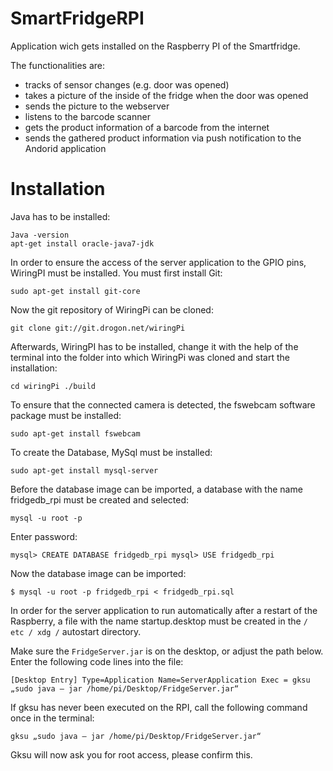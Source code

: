# SmartFridgeRPI

Application wich gets installed on the Raspberry PI of the Smartfridge.

The functionalities are:
- tracks of sensor changes (e.g. door was opened)
- takes a picture of the inside of the fridge when the door was opened
- sends the picture to the webserver
- listens to the barcode scanner
- gets the product information of a barcode from the internet
- sends the gathered product information via push notification to the Andorid application

# Installation

Java has to be installed:

    Java -version
    apt-get install oracle-java7-jdk


In order to ensure the access of the server application to the GPIO pins, WiringPI must be installed. You must first install Git: 

    sudo apt-get install git-core

Now the git repository of WiringPi can be cloned: 

    git clone git://git.drogon.net/wiringPi

Afterwards, WiringPI has to be installed, change it with the help of the terminal into the folder into which WiringPi was cloned and start the installation: 

    cd wiringPi ./build

To ensure that the connected camera is detected, the fswebcam software package must be installed: 

    sudo apt-get install fswebcam

To create the Database, MySql must be installed: 

    sudo apt-get install mysql-server

Before the database image can be imported, a database with the name fridgedb_rpi must be created and selected: 

    mysql -u root -p 
Enter password: 

    mysql> CREATE DATABASE fridgedb_rpi mysql> USE fridgedb_rpi

Now the database image can be imported: 

    $ mysql -u root -p fridgedb_rpi < fridgedb_rpi.sql

In order for the server application to run automatically after a restart of the Raspberry, a file with the name startup.desktop must be created in the `/ etc / xdg /` autostart directory. 

Make sure the `FridgeServer.jar` is on the desktop, or adjust the path below.
Enter the following code lines into the file: 

    [Desktop Entry] Type=Application Name=ServerApplication Exec = gksu „sudo java – jar /home/pi/Desktop/FridgeServer.jar“

If gksu has never been executed on the RPI, call the following command once in the terminal: 

    gksu „sudo java – jar /home/pi/Desktop/FridgeServer.jar“

Gksu will now ask you for root access, please confirm this.
